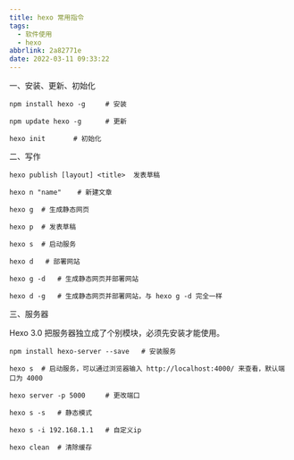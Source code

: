 ```yaml
---
title: hexo 常用指令
tags:
  - 软件使用
  - hexo
abbrlink: 2a82771e
date: 2022-03-11 09:33:22
---
```


一、安装、更新、初始化

```
npm install hexo -g  	# 安装

npm update hexo -g  	# 更新

hexo init       # 初始化
```

<!--more-->

二、写作

```
hexo publish [layout] <title>  发表草稿

hexo n "name"    # 新建文章

hexo g 	# 生成静态网页

hexo p 	# 发表草稿

hexo s 	# 启动服务

hexo d	 # 部署网站

hexo g -d 	# 生成静态网页并部署网站

hexo d -g 	# 生成静态网页并部署网站，与 hexo g -d 完全一样
```

三、服务器

Hexo 3.0 把服务器独立成了个别模块，必须先安装才能使用。

```
npm install hexo-server --save	 # 安装服务

hexo s 	# 启动服务，可以通过浏览器输入 http://localhost:4000/ 来查看，默认端口为 4000

hexo server -p 5000 	# 更改端口

hexo s -s 	# 静态模式

hexo s -i 192.168.1.1 	# 自定义ip

hexo clean 	# 清除缓存
```

